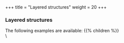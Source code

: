 +++
title = "Layered structures"
weight = 20
+++

### Layered structures

The following examples are available: 
{{% children %}}
\
\ 